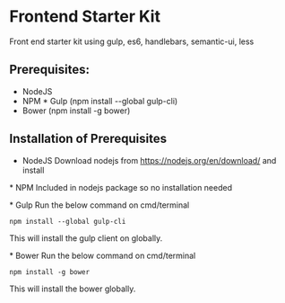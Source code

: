 # Frontend Starter Kit
Front end starter kit using gulp, es6, handlebars, semantic-ui, less

## Prerequisites:

* NodeJS
* NPM
* Gulp (npm install --global gulp-cli)
* Bower (npm install -g bower)

## Installation of Prerequisites
* NodeJS 
	Download nodejs from https://nodejs.org/en/download/ and install 

* NPM 
Included in nodejs package so no installation needed

* Gulp 
Run the below command on cmd/terminal
```
npm install --global gulp-cli
```
This will install the gulp client on globally.

* Bower
Run the below command on cmd/terminal
```
npm install -g bower
```
This will install the bower globally.
